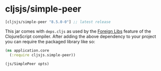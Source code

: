 # cljsjs/simple-peer

[](dependency)
```clojure
[cljsjs/simple-peer "8.5.0-0"] ;; latest release
```
[](/dependency)

This jar comes with `deps.cljs` as used by the [Foreign Libs][flibs] feature
of the ClojureScript compiler. After adding the above dependency to your project
you can require the packaged library like so:

```clojure
(ns application.core
  (:require cljsjs.simple-peer))

(js/SimplePeer opts)
```

  [flibs]: https://github.com/clojure/clojurescript/wiki/Packaging-Foreign-Dependencies
